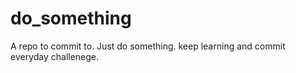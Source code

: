 # do_something
A repo to commit to. Just do something. keep learning and commit everyday challenege.
